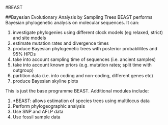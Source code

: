 #BEAST

##Bayesian Evolutionary Analysis by Sampling Trees
BEAST performs Bayesian phylogenetic analysis on molecular sequences. It can:

1. investigate phylogenies using different clock models (eg relaxed, strict) and site models
2. estimate mutation rates and divergence times
3. produce Bayesian phylogenetic trees with posterior probablilites and 95% HPDs 
4. take into account sampling time of sequences (i.e. ancient samples)
5. take into account known priors (e.g. mutation rates; split time with outgroup)
6. partition data (i.e. into coding and non-coding, different genes etc)
7. produce Bayesian skyline plots

This is just the base programme BEAST. Additional modules include:

1. *BEAST: allows estimation of species trees using multilocus data
2. Perform phylogeographic analysis
3. Use SNP and AFLP data
4. Use fossil sample data
